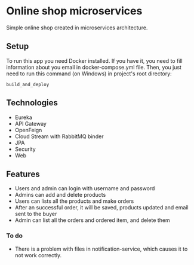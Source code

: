 # Online shop microservices
Simple online shop created in microservices architecture.

## Setup
To run this app you need Docker installed. If you have it, you need to fill information about you email in docker-compose.yml file. Then, you just need to run this command (on Windows) in project's root directory:
```
build_and_deploy
```

## Technologies
* Eureka
* API Gateway
* OpenFeign
* Cloud Stream with RabbitMQ binder
* JPA
* Security
* Web

## Features
* Users and admin can login with username and password
* Admins can add and delete products
* Users can lists all the products and make orders
* After an successful order, it will be saved, products updated and email sent to the buyer
* Admin can list all the orders and ordered item, and delete them

### To do
* There is a problem with files in notification-service, which causes it to not work correctly.
